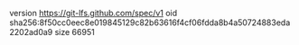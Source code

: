 version https://git-lfs.github.com/spec/v1
oid sha256:8f50cc0eec8e019845129c82b63616f4cf06fdda8b4a50724883eda2202ad0a9
size 66951
